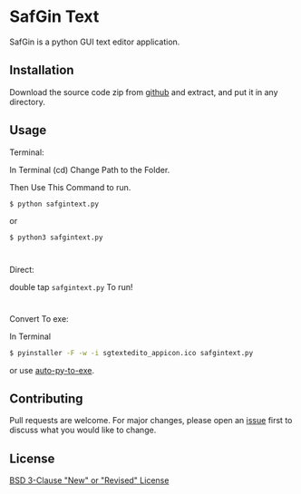 # SafGin Text 

SafGin is a python GUI text editor application.

## Installation

Download the source code zip from [github](https://github.com/SatzGOD/safgin-text) and extract, and put it in any directory.

## Usage

Terminal:

In Terminal (cd) Change Path to the Folder.

Then Use This Command to run.
```bash
$ python safgintext.py
```
or
```bash
$ python3 safgintext.py
```
#

Direct:

double tap `safgintext.py` To run!
#

Convert To exe:

In Terminal
```bash
$ pyinstaller -F -w -i sgtextedito_appicon.ico safgintext.py
```

or use [auto-py-to-exe](https://github.com/brentvollebregt/auto-py-to-exe).


## Contributing
Pull requests are welcome. For major changes, please open an [issue](https://github.com/SatzGOD/safgin-text/issues) first to discuss what you would like to change.


## License
[BSD 3-Clause "New" or "Revised" License](https://github.com/SatzGOD/safgin-text/blob/master/LICENSE)

